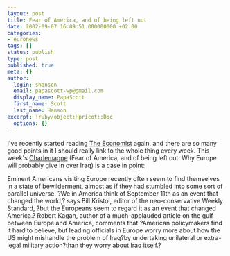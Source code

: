 ```yaml
---
layout: post
title: Fear of America, and of being left out
date: 2002-09-07 16:09:51.000000000 +02:00
categories:
- euronews
tags: []
status: publish
type: post
published: true
meta: {}
author:
  login: shanson
  email: papascott-wp@gmail.com
  display_name: PapaScott
  first_name: Scott
  last_name: Hanson
excerpt: !ruby/object:Hpricot::Doc
  options: {}
---
```

<p>I've recently started reading <a href="http://www.economist.com/">The Economist</a> again, and there are so many good points in it I should really link to the whole thing every week. This week's <a href="http://www.economist.com/world/europe/displayStory.cfm?story_id=1313840">Charlemagne</a> (Fear of America, and of being left out: Why Europe will probably give in over Iraq) is a case in point:</p>
<p>Eminent Americans visiting Europe recently often seem to find themselves in a state of bewilderment, almost as if they had stumbled into some sort of parallel universe. ?We in America think of September 11th as an event that changed the world,? says Bill Kristol, editor of the neo-conservative Weekly Standard, ?but the Europeans seem to regard it as an event that changed America.? Robert Kagan, author of a much-applauded article on the gulf between Europe and America, comments that ?American policymakers find it hard to believe, but leading officials in Europe worry more about how the US might mishandle the problem of Iraq?by undertaking unilateral or extra-legal military action?than they worry about Iraq itself.?</p>
